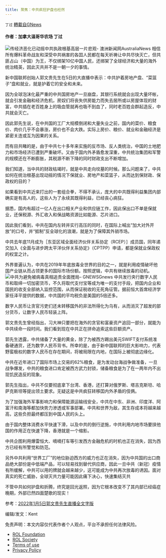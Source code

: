 ```yaml
---
title: 聚焦：中共疯狂护盘也枉然
---
```

`丁过` [轉載自GNews](https://gnews.org/zh-hans/1831357/)

#### 作者：加拿大温哥华农场 丁过
![传经济恶化已动摇中共执政根基高层一片悲观- 澳洲新闻网](http://www.huaglad.com/wp-content/uploads/2015/08/7ecc6ee97b0ba8f8b0cdfa1ea095a005.jpg)AustraliaNews
相信所有爆料革命战友和深受中共祸害的各囯人民都在每天祈祷让中共尽快灭亡，但共匪占山（中国）为王，不仅绑架10亿中国人民，还绑架了全球经济和大量的海外统治精英，因此灭共并不是一朝一夕的事情。

新中国联邦创始人郭文贵先生在5日的大直播中表示：中共护着房地产盘、“菜篮子”盘和就业，就是护着它的安全和未来。

因为全球泡沫化最严重的中共国房地产一旦崩盘，其银行系统就会出现大量坏帐，就会引发金融和经济危机，房奴们将丧失供房能力而失去居所或以房屋体现的财富，中共插在老百姓身上的吸血管就再也吸不到血了，同时老百姓会群起造反，中共就会灭亡。

因此郭先生说，在中共国的工厂大规模倒闭和大量失业之前，国内的菜价、粮食价、肉价几乎不会暴涨，房价也不会大跌。实际上房价、粮价、就业和金融经济是紧密关连或互为因果的关系。

而有目共睹的是，由于中共七十多年来实施的反市场、反人类统治，中国的土地肥力和市场经济已遭到严重破坏。又由于国内外矛盾愈发深重，中共统治集团和军警的规模还在不断膨胀，其税源不断下降的同时财政支出不断增加。

我们知道，当中共的财政枯竭时，就是中共走向坟墓的时候。那么问题来了，中共如何在统治根基出现动摇的情况下保就业、房地产和菜篮子，从而达到保财政、保政权的目的？

如果看到中共近来打出的一套组合拳，不得不承认，庞大的中共既得利益集团内部确实是有高人的，这些人为了永续其既得利益，已经丧心病狂。

据悉，国内有超过一亿人在出口相关产业和供应链工作，因此保出口不单是保就业，还保税源、外汇收入和保战略资源比如能源、芯片进口。

因此我们看到，中共在国内左转并实行高压的同时，在国际上喊出“加大对外开放”的口号，并“抵制”反全球化的浪潮，就是为了保障其外销市场。

中共去年底11月成为［东亚区域全面经济伙伴关系协定（RCEP）］成员国，同年递交加入《全面与进步跨太平洋伙伴关系协定》（CPTPP）申请，都是保就业保政权的权宜之计。

外界普遍认为，中共在2019年年底放毒全世界的目的之一，就是利用疫情破坏他国产业链从而占领更多的国际市场份额。按照逻辑，中共有继续放毒的动机。
![中共为避免被病毒真相追责全面搅局– GNEWS](https://assets.gnews.org/wp-content/uploads/2021/03/032403.jpg)Gnews
中共发行央行数字人民币和取缔一切加密货币，不久将取代支付宝等成为唯一的支付手段，把国内企业和国民的收支全部纳入监控范围，从而保证税收的无死角征管。据前恒大首席经济学家任泽平提供的数据，中共国的平均税负是美国的5倍还多。

数字人民币让贪官污吏们还未转移国外的非法所得化为乌有，从而消灭了超发的部分货币，让数字人民币轻装上阵。

郭文贵先生曾经指出，习大神只要把在海外的贪官和富豪资产追回一部分，就能为中共续命一段时间。我们看到现在中共正在拼命追索这些巨额资产。

郭先生透露，中共储备了大量的黄金，除了为被西方踢出美元SWIFT支付系统准备硬通货，还为数字人民币背书。所幸的是，由于新中国联邦的巨大影响力，代表野蛮极权的数字人民币在存在期间，将被局限在内地，在国际上被彻底边缘化。

中共在近年进口了国际市场上交易的62%粮食，是为发动台海战争做准备，一旦战争爆发，中共的粮食进口肯定被西方武力封锁，储备粮食是为了在一两年内不出现饥民造反的现象。

郭先生指出，中共不仅要彻底拿下台湾、香港，还打算对俄罗斯、塔吉克斯坦、哈萨克斯坦等提出领土要求。无疑这是中共疯狂转移囯内外矛盾的伎俩。

为了加强海外军事影响力和保障能源运输线安全，中共在中东、非洲、印度洋、阿富汗和南海等都加快势力渗透或军事部署。中共和世界为敌，其生存成本将越来越高，这些负担最终都压到中国人民的头上。

由于国内整体消费水平快速下滑，以及中共的倒行逆施，中共利用内地市场要挟他国的作用正在快速下降，香港就是一个缩影。

中共企图利用爆雷恒大、嘀嘀打车等引发西方金融危机的时机也正在消失，因为西方已经有所警觉和防范。

另外中共利用“世界工厂”的地位胁迫西方的威力也正在消失，因为中共国的出口商品绝大部份是中低端产品，可以轻易找到替代供应商，因此一旦中共（新冠）疫情有所缓解，中共可以用的牌就会越来越少，这可能成为中共再次放毒的诱因。面对真实的死亡威胁，全球灭共力量可能因此痛下决心，快速集结灭共

不管中共如何护盘和折腾，终究是回光返照，因为它根本改变不了其内部已经癌症晚期，外部已然四面楚歌的现实！

参考：[2022年1月5日郭文贵先生直播全文字版](https://gnews.org/zh-hans/1830280/)

编辑/发文：Kent

 

免责声明：本文内容仅代表作者个人观点，平台不承担任何法律风险。

- [ROL Foundation](https://rolfoundation.org/)
- [ROL Society](https://rolsociety.org/)
- [Terms of use](https://gnews.org/terms-of-use-3/)
- [Privacy Policy](https://gnews.org/privacy-policy/)
